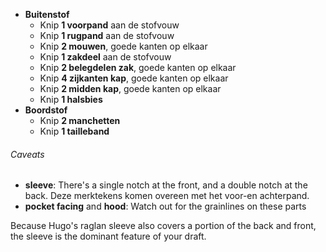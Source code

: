  - **Buitenstof**
   - Knip **1 voorpand** aan de stofvouw
   - Knip **1 rugpand** aan de stofvouw
   - Knip **2 mouwen**, goede kanten op elkaar
   - Knip **1 zakdeel** aan de stofvouw
   - Knip **2 belegdelen zak**, goede kanten op elkaar
   - Knip **4 zijkanten kap**, goede kanten op elkaar
   - Knip **2 midden kap**, goede kanten op elkaar
   - Knip **1 halsbies**
 - **Boordstof**
   - Knip **2 manchetten**
   - Knip **1 tailleband**

<Warning>

###### Caveats

 - **sleeve**: There's a single notch at the front, and a double notch at the back. Deze merktekens komen overeen met het voor-en achterpand.
 - **pocket facing** and **hood**: Watch out for the grainlines on these parts

Because Hugo's raglan sleeve also covers a portion of the back and front,
the sleeve is the dominant feature of your draft.

</Warning>
